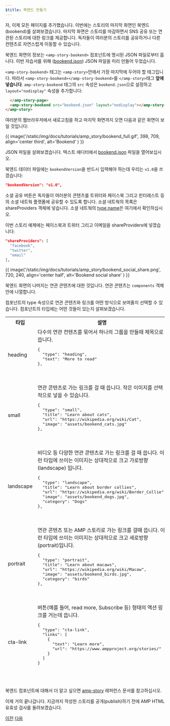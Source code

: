 ```yaml
---
$title: 북엔드 만들기
---
```


자, 이제 모든 페이지를 추가했습니다. 이번에는 스토리의 마지막 화면인 북엔드(bookend)를 살펴보겠습니다. 마지막 화면은 스토리를 마감하면서 SNS 공유 또는 연관된 스토리에 대한 링크를 제공합니다. 독자들이 여러분의 스토리를 공유하거나 다른 컨텐츠로 자연스럽게 이동할 수 있습니다.

북엔드 화면의 정보는 `<amp-story-bookend>` 컴포넌트에 명시된 JSON 파일로부터 옵니다. 이번 자습서를 위해 ([bookend.json](https://github.com/ampproject/docs/blob/master/tutorial_source/amp-pets-story/bookend.json)) JSON 파일을 미리 만들어 두었습니다.

`<amp-story-bookend>` 태그는 `<amp-story>`안에서 가장 마지막에 두어야 할 태그입니다. 따라서 `<amp-story-bookend></amp-story-bookend>`를 `</amp-story>`태그 **앞에 넣습니다**. `amp-story-bookend` 태그의 `src` 속성은 `bookend.json`으로 설정하고 `layout="nodisplay"` 속성을 추가합니다:

```html hl_lines="2"
  </amp-story-page>
  <amp-story-bookend src="bookend.json" layout="nodisplay"></amp-story-bookend>
</amp-story>
```

여러분의 웹브라우저에서 새로고침을 하고 마지막 화면까지 오면 다음과 같은 화면이 보일 것입니다:

{{ image('/static/img/docs/tutorials/amp_story/bookend_full.gif', 398, 709, align='center third', alt='Bookend' ) }}

JSON 파일을 살펴보겠습니다. 텍스트 에디터에서 [bookend.json](https://github.com/ampproject/docs/blob/master/tutorial_source/amp-pets-story/bookend.json) 파일을 열어보십시오.

북엔드 데이터 파일에는 `bookendVersion`을 반드시 입력해야 하는데 우리는 `v1.0`을 쓰겠습니다:

```json
"bookendVersion": "v1.0",
```

소셜 공유 버튼은 독자들이 여러분의 콘텐츠를 트위터와 페이스북 그리고 핀터레스트 등의 소셜 네트웍 플랫폼에 공유할 수 있도록 합니다. 소셜 네트웍의 목록은 shareProviders 객체에 넣습니다. 소셜 네트웍의 [type name](/ko/docs/reference/components/amp-social-share.html#pre-configured-providers)은 여기에서 확인하십시오.

이번 스토리 예제에는 페이스북과 트위터 그리고 이메일을 shareProviders에 넣겠습니다:

```json
"shareProviders": [
  "facebook",
  "twitter",
  "email"
],
```

{{ image('/static/img/docs/tutorials/amp_story/bookend_social_share.png', 720, 240, align='center half', alt='Bookend social share' ) }}

북엔드 화면의 나머지는 연관 콘텐츠에 대한 것입니다. 연관 콘텐츠는 `components` 객체안에 나열합니다. 

컴포넌트의 type 속성으로 연관 콘텐츠와 링크를 어떤 방식으로 보여줄지 선택할 수 있습니다. 컴포넌트의 타입에는 어떤 것들이 있는지 살펴보겠습니다. 

<table>
<thead>
<tr>
  <th width="20%">타입</th>
  <th>설명</th>
</tr>
<tr>
  <td>heading</td>
  <td>다수의 연관 컨텐츠를 묶어서 하나의 그룹을 만들때 제목으로 씁니다.
<pre class="nopreline">
{
  "type": "heading",
  "text": "More to read"
},
</pre>
  <br>
  <figure class="alignment-wrapper half">
    <amp-img src="/static/img/docs/tutorials/amp_story/bookend_heading.png" width="720" height="140" layout="responsive" alt="bookend heading"></amp-img>
  </figure>
  </td>
</tr>
<tr>
  <td>small</td>
  <td>연관 콘텐츠로 가는 링크를 걸 때 씁니다. 작은 이미지를 선택적으로 넣을 수 있습니다.
<pre class="nopreline">
{
  "type": "small",
  "title": "Learn about cats",
  "url": "https://wikipedia.org/wiki/Cat",
  "image": "assets/bookend_cats.jpg"
},
</pre>
  <br>
  <figure class="alignment-wrapper half">
    <amp-img src="/static/img/docs/tutorials/amp_story/bookend_small.png" width="720" height="267" layout="responsive" alt="bookend small article"></amp-img>
  </figure>
</td>
</tr>
<tr>
  <td>landscape</td>
  <td>비디오 등 다양한 연관 콘텐츠로 가는 링크를 걸 때 씁니다. 이런 타입에 쓰이는 이미지는 상대적으로 크고 가로방향(landscape) 입니다.
<pre class="nopreline">
{
  "type": "landscape",
  "title": "Learn about border collies",
  "url": "https://wikipedia.org/wiki/Border_Collie",
  "image": "assets/bookend_dogs.jpg",
  "category": "Dogs"
},
</pre>
  <br>
  <figure class="alignment-wrapper half">
    <amp-img src="/static/img/docs/tutorials/amp_story/bookend_landscape.png" width="720" height="647" layout="responsive" alt="bookend landscape article"></amp-img>
  </figure>
  </td>
</tr>
<tr>
  <td>portrait</td>
  <td>연관 콘텐츠 또는 AMP 스토리로 가는 링크를 걸때 씁니다. 이런 타입에 쓰이는 이미지는 상대적으로 크고 세로방향(portrait)입니다.
<pre class="nopreline">
{
  "type": "portrait",
  "title": "Learn about macaws",
  "url": "https://wikipedia.org/wiki/Macaw",
  "image": "assets/bookend_birds.jpg",
  "category": "birds"
},
</pre>
  <br>
  <figure class="alignment-wrapper half">
    <amp-img src="/static/img/docs/tutorials/amp_story/bookend_portrait.png" width="720" height="1018" layout="responsive" alt="bookend portrait article"></amp-img>
  </figure>
  </td>
</tr>
<tr>
  <td>cta-link</td>
  <td>버튼(예를 들어, read more, Subscribe 등) 형태의 액션 링크를 거는데 씁니다.
<pre class="nopreline">
{
  "type": "cta-link",
  "links": [
    {
      "text": "Learn more",
      "url": "https://www.ampproject.org/stories/"
    }
  ]
}
</pre>
  <br>
  <figure class="alignment-wrapper half">
    <amp-img src="/static/img/docs/tutorials/amp_story/bookend_cta.png" width="720" height="137" layout="responsive" alt="bookend cta"></amp-img>
  </figure>
  </td>
</tr>
</thead>
<tbody>
</tbody>
</table>

북엔드 컴포넌트에 대해서 더 알고 싶으면 [amp-story](/ko/docs/reference/components/amp-story.html#bookend:-amp-story-bookend) 레퍼런스 문서를 참고하십시오. 

이제 거의 끝나갑니다. 지금까지 작성한 스토리를 공개(publish)하기 전에 AMP HTML 유효성 검사를 돌려보겠습니다.

<div class="prev-next-buttons">
  <a class="button prev-button" href="/ko/docs/design/visual_story/animating_elements.html"><span class="arrow-prev">이전</span></a>
  <a class="button next-button" href="/ko/docs/design/visual_story/validation.html"><span class="arrow-next">다음</span></a>
</div>
